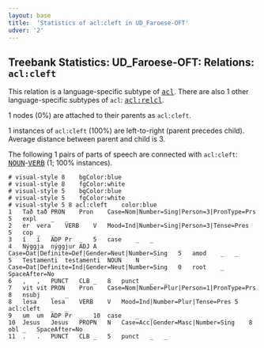 ```yaml
---
layout: base
title:  'Statistics of acl:cleft in UD_Faroese-OFT'
udver: '2'
---
```


## Treebank Statistics: UD_Faroese-OFT: Relations: `acl:cleft`

This relation is a language-specific subtype of <tt><a href="fo_oft-dep-acl.html">acl</a></tt>.
There are also 1 other language-specific subtypes of `acl`: <tt><a href="fo_oft-dep-acl-relcl.html">acl:relcl</a></tt>.

1 nodes (0%) are attached to their parents as `acl:cleft`.

1 instances of `acl:cleft` (100%) are left-to-right (parent precedes child).
Average distance between parent and child is 3.

The following 1 pairs of parts of speech are connected with `acl:cleft`: <tt><a href="fo_oft-pos-NOUN.html">NOUN</a></tt>-<tt><a href="fo_oft-pos-VERB.html">VERB</a></tt> (1; 100% instances).


~~~ conllu
# visual-style 8	bgColor:blue
# visual-style 8	fgColor:white
# visual-style 5	bgColor:blue
# visual-style 5	fgColor:white
# visual-style 5 8 acl:cleft	color:blue
1	Tað	tað	PRON	Pron	Case=Nom|Number=Sing|Person=3|PronType=Prs	5	expl	_	_
2	er	vera	VERB	V	Mood=Ind|Number=Sing|Person=3|Tense=Pres	5	cop	_	_
3	í	í	ADP	Pr	_	5	case	_	_
4	Nýggja	nýggjur	ADJ	A	Case=Dat|Definite=Def|Gender=Neut|Number=Sing	5	amod	_	_
5	Testamenti	testamenti	NOUN	N	Case=Dat|Definite=Ind|Gender=Neut|Number=Sing	0	root	_	SpaceAfter=No
6	,	,	PUNCT	CLB	_	8	punct	_	_
7	vit	vit	PRON	Pron	Case=Nom|Number=Plur|Person=1|PronType=Prs	8	nsubj	_	_
8	lesa	lesa	VERB	V	Mood=Ind|Number=Plur|Tense=Pres	5	acl:cleft	_	_
9	um	um	ADP	Pr	_	10	case	_	_
10	Jesus	Jesus	PROPN	N	Case=Acc|Gender=Masc|Number=Sing	8	obl	_	SpaceAfter=No
11	.	.	PUNCT	CLB	_	5	punct	_	_

~~~


